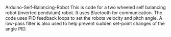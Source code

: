 Arduino-Self-Balancing-Robot
This is code for a two wheeled self balancing robot (inverted pendulum) robot. It uses Bluetooth for communication. The code uses PID feedback loops to set the robots velocity and pitch angle. A low-pass filter is also used to help prevent sudden set-point changes of the angle PID.
